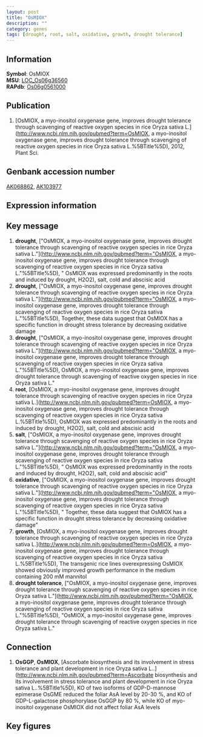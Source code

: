 ```yaml
---
layout: post
title: "OsMIOX"
description: ""
category: genes
tags: [drought, root, salt, oxidative, growth, drought tolerance]
---
```


## Information
__Symbol__: OsMIOX  
__MSU__: [LOC_Os06g36560](http://rice.plantbiology.msu.edu/cgi-bin/ORF_infopage.cgi?orf=LOC_Os06g36560)  
__RAPdb__: [Os06g0561000](http://rapdb.dna.affrc.go.jp/viewer/gbrowse_details/irgsp1?name=Os06g0561000)  

## Publication
1. [OsMIOX, a myo-inositol oxygenase gene, improves drought tolerance through scavenging of reactive oxygen species in rice Oryza sativa L.](http://www.ncbi.nlm.nih.gov/pubmed?term=OsMIOX, a myo-inositol oxygenase gene, improves drought tolerance through scavenging of reactive oxygen species in rice Oryza sativa L.%5BTitle%5D), 2012, Plant Sci.

## Genbank accession number
[AK068862](http://www.ncbi.nlm.nih.gov/nuccore/AK068862), [AK103977](http://www.ncbi.nlm.nih.gov/nuccore/AK103977)  

## Expression information

## Key message
1. __drought__, ["OsMIOX, a myo-inositol oxygenase gene, improves drought tolerance through scavenging of reactive oxygen species in rice Oryza sativa L."](http://www.ncbi.nlm.nih.gov/pubmed?term="OsMIOX, a myo-inositol oxygenase gene, improves drought tolerance through scavenging of reactive oxygen species in rice Oryza sativa L."%5BTitle%5D), " OsMIOX was expressed predominantly in the roots and induced by drought, H2O2), salt, cold and abscisic acid
2. __drought__, ["OsMIOX, a myo-inositol oxygenase gene, improves drought tolerance through scavenging of reactive oxygen species in rice Oryza sativa L."](http://www.ncbi.nlm.nih.gov/pubmed?term="OsMIOX, a myo-inositol oxygenase gene, improves drought tolerance through scavenging of reactive oxygen species in rice Oryza sativa L."%5BTitle%5D),  Together, these data suggest that OsMIOX has a specific function in drought stress tolerance by decreasing oxidative damage
3. __drought__, ["OsMIOX, a myo-inositol oxygenase gene, improves drought tolerance through scavenging of reactive oxygen species in rice Oryza sativa L."](http://www.ncbi.nlm.nih.gov/pubmed?term="OsMIOX, a myo-inositol oxygenase gene, improves drought tolerance through scavenging of reactive oxygen species in rice Oryza sativa L."%5BTitle%5D), OsMIOX, a myo-inositol oxygenase gene, improves drought tolerance through scavenging of reactive oxygen species in rice Oryza sativa L."
4. __root__, [OsMIOX, a myo-inositol oxygenase gene, improves drought tolerance through scavenging of reactive oxygen species in rice Oryza sativa L.](http://www.ncbi.nlm.nih.gov/pubmed?term=OsMIOX, a myo-inositol oxygenase gene, improves drought tolerance through scavenging of reactive oxygen species in rice Oryza sativa L.%5BTitle%5D),  OsMIOX was expressed predominantly in the roots and induced by drought, H2O2), salt, cold and abscisic acid
5. __salt__, ["OsMIOX, a myo-inositol oxygenase gene, improves drought tolerance through scavenging of reactive oxygen species in rice Oryza sativa L."](http://www.ncbi.nlm.nih.gov/pubmed?term="OsMIOX, a myo-inositol oxygenase gene, improves drought tolerance through scavenging of reactive oxygen species in rice Oryza sativa L."%5BTitle%5D), " OsMIOX was expressed predominantly in the roots and induced by drought, H2O2), salt, cold and abscisic acid"
6. __oxidative__, ["OsMIOX, a myo-inositol oxygenase gene, improves drought tolerance through scavenging of reactive oxygen species in rice Oryza sativa L."](http://www.ncbi.nlm.nih.gov/pubmed?term="OsMIOX, a myo-inositol oxygenase gene, improves drought tolerance through scavenging of reactive oxygen species in rice Oryza sativa L."%5BTitle%5D), " Together, these data suggest that OsMIOX has a specific function in drought stress tolerance by decreasing oxidative damage"
7. __growth__, [OsMIOX, a myo-inositol oxygenase gene, improves drought tolerance through scavenging of reactive oxygen species in rice Oryza sativa L.](http://www.ncbi.nlm.nih.gov/pubmed?term=OsMIOX, a myo-inositol oxygenase gene, improves drought tolerance through scavenging of reactive oxygen species in rice Oryza sativa L.%5BTitle%5D),  The transgenic rice lines overexpressing OsMIOX showed obviously improved growth performance in the medium containing 200 mM mannitol
8. __drought tolerance__, ["OsMIOX, a myo-inositol oxygenase gene, improves drought tolerance through scavenging of reactive oxygen species in rice Oryza sativa L."](http://www.ncbi.nlm.nih.gov/pubmed?term="OsMIOX, a myo-inositol oxygenase gene, improves drought tolerance through scavenging of reactive oxygen species in rice Oryza sativa L."%5BTitle%5D), "OsMIOX, a myo-inositol oxygenase gene, improves drought tolerance through scavenging of reactive oxygen species in rice Oryza sativa L."

## Connection
1. __OsGGP__, __OsMIOX__, [Ascorbate biosynthesis and its involvement in stress tolerance and plant development in rice Oryza sativa L..](http://www.ncbi.nlm.nih.gov/pubmed?term=Ascorbate biosynthesis and its involvement in stress tolerance and plant development in rice Oryza sativa L..%5BTitle%5D),  KO of two isoforms of GDP-D-mannose epimerase OsGME reduced the foliar AsA level by 20-30 %, and KO of GDP-L-galactose phosphorylase OsGGP by 80 %, while KO of myo-inositol oxygenase OsMIOX did not affect foliar AsA levels

## Key figures


